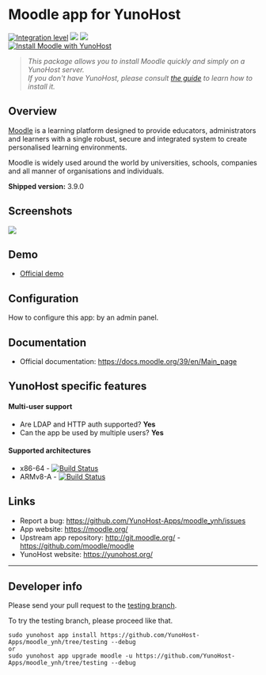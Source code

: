 # Moodle app for YunoHost

[![Integration level](https://dash.yunohost.org/integration/moodle.svg)](https://dash.yunohost.org/appci/app/moodle) ![](https://ci-apps.yunohost.org/ci/badges/moodle.status.svg) ![](https://ci-apps.yunohost.org/ci/badges/moodle.maintain.svg)  
[![Install Moodle with YunoHost](https://install-app.yunohost.org/install-with-yunohost.png)](https://install-app.yunohost.org/?app=moodle)

> *This package allows you to install Moodle quickly and simply on a YunoHost server.  
If you don't have YunoHost, please consult [the guide](https://yunohost.org/#/install) to learn how to install it.*

## Overview
[Moodle](https://moodle.org) is a learning platform designed to provide educators, administrators and learners with a single robust, secure and integrated system to create personalised learning environments.

Moodle is widely used around the world by universities, schools, companies and all manner of organisations and individuals.

**Shipped version:** 3.9.0

## Screenshots

![](https://upload.wikimedia.org/wikipedia/commons/3/36/Moodle_2.0_on_Firefox_4.0.png)

## Demo

* [Official demo](https://sandbox.moodledemo.net/)

## Configuration

How to configure this app: by an admin panel.

## Documentation

 * Official documentation: https://docs.moodle.org/39/en/Main_page

## YunoHost specific features

#### Multi-user support

* Are LDAP and HTTP auth supported? **Yes** 
* Can the app be used by multiple users? **Yes**

#### Supported architectures

* x86-64 - [![Build Status](https://ci-apps.yunohost.org/ci/logs/moodle%20%28Apps%29.svg)](https://ci-apps.yunohost.org/ci/apps/moodle/)
* ARMv8-A - [![Build Status](https://ci-apps-arm.yunohost.org/ci/logs/moodle%20%28Apps%29.svg)](https://ci-apps-arm.yunohost.org/ci/apps/moodle/)

## Links

 * Report a bug: https://github.com/YunoHost-Apps/moodle_ynh/issues
 * App website: https://moodle.org/
 * Upstream app repository: http://git.moodle.org/ - https://github.com/moodle/moodle 
 * YunoHost website: https://yunohost.org/

---

Developer info
----------------

Please send your pull request to the [testing branch](https://github.com/YunoHost-Apps/moodle_ynh/tree/testing).

To try the testing branch, please proceed like that.
```
sudo yunohost app install https://github.com/YunoHost-Apps/moodle_ynh/tree/testing --debug
or
sudo yunohost app upgrade moodle -u https://github.com/YunoHost-Apps/moodle_ynh/tree/testing --debug
```
